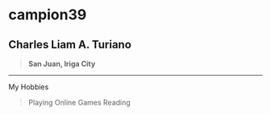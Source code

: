 # campion39
## Charles Liam A. Turiano
> **San Juan, Iriga City**
---
My Hobbies
> Playing Online Games
> Reading

